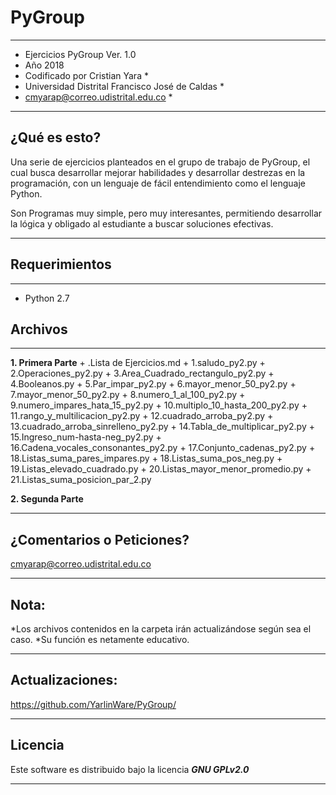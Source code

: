 # PyGroup
*************************************************  ******************
* Ejercicios PyGroup Ver. 1.0
* Año 2018
* Codificado por Cristian Yara *
* Universidad Distrital Francisco José de Caldas *
* cmyarap@correo.udistrital.edu.co *
*************************************************  ******************

¿Qué es esto?
-------------

Una serie de ejercicios planteados en el grupo de trabajo de PyGroup, el cual busca desarrollar mejorar habilidades y desarrollar destrezas en la programación, con un lenguaje de fácil entendimiento como el lenguaje Python.

Son Programas muy simple, pero muy interesantes, permitiendo desarrollar la lógica y obligado al estudiante a buscar soluciones efectivas.

-------------


## Requerimientos
------------------------
+ Python 2.7

## Archivos
------------------------
**1. Primera Parte**
    + .Lista de Ejercicios.md
    + 1.saludo_py2.py
    + 2.Operaciones_py2.py
    + 3.Area_Cuadrado_rectangulo_py2.py
    + 4.Booleanos.py
    + 5.Par_impar_py2.py
    + 6.mayor_menor_50_py2.py
    + 7.mayor_menor_50_py2.py
    + 8.numero_1_al_100_py2.py
    + 9.numero_impares_hata_15_py2.py
    + 10.multiplo_10_hasta_200_py2.py
    + 11.rango_y_multilicacion_py2.py
    + 12.cuadrado_arroba_py2.py
    + 13.cuadrado_arroba_sinrelleno_py2.py
    + 14.Tabla_de_multiplicar_py2.py
    + 15.Ingreso_num-hasta-neg_py2.py
    + 16.Cadena_vocales_consonantes_py2.py
    + 17.Conjunto_cadenas_py2.py
    + 18.Listas_suma_pares_impares.py
    + 18.Listas_suma_pos_neg.py 
    + 19.Listas_elevado_cuadrado.py
    + 20.Listas_mayor_menor_promedio.py 
    + 21.Listas_suma_posicion_par_2.py
 
**2. Segunda Parte**

------------------------

¿Comentarios o Peticiones?
------------------------

cmyarap@correo.udistrital.edu.co

------------------------

Nota:
--------

*Los archivos contenidos en la carpeta irán actualizándose según sea el caso.
*Su función es netamente educativo.

-------


Actualizaciones:
--------

https://github.com/YarlinWare/PyGroup/

-------
## Licencia ##

Este software es distribuido bajo la licencia **_GNU GPLv2.0_**

-------
